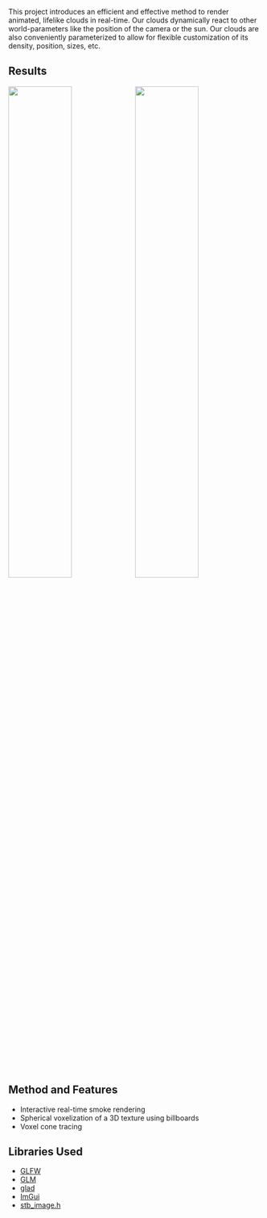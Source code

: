 This project introduces an efficient and effective method to render animated, lifelike clouds in real-time. Our clouds dynamically react to other world-parameters like the position of the camera or the sun. Our clouds are also conveniently parameterized to allow for flexible customization of its density, position, sizes, etc.

## Results
<img src="res/readme/r1.gif" width=50%><img src="res/readme/r2.gif" width=50%>

## Method and Features
* Interactive real-time smoke rendering
* Spherical voxelization of a 3D texture using billboards
* Voxel cone tracing

## Libraries Used
* [GLFW](http://www.glfw.org/)
* [GLM](https://glm.g-truc.net/0.9.8/index.html)
* [glad](https://github.com/Dav1dde/glad)
* [ImGui](https://github.com/ocornut/imgui)
* [stb_image.h](https://github.com/nothings/stb)
